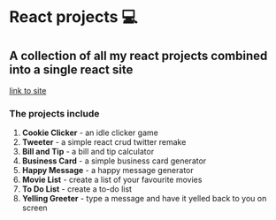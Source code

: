 # React projects 💻

## A collection of all my react projects combined into a single react site
[link to site](https://meikafreckelton-react.netlify.app/)

### The projects include
1. **Cookie Clicker** - an idle clicker game
2. **Tweeter** - a simple react crud twitter remake
3. **Bill and Tip** - a bill and tip calculator
4. **Business Card** - a simple business card generator
5. **Happy Message** - a happy message generator
6. **Movie List** - create a list of your favourite movies
7. **To Do List** - create a to-do list
8. **Yelling Greeter** - type a message and have it yelled back to you on screen
